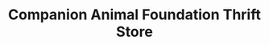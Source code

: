 ---
title: "Companion Animal Foundation Thrift Store"
url: /arcata/companion-animal-foundation-thrift-store/
shop: charity
---